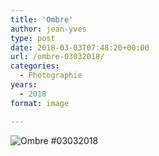```yaml
---
title: 'Ombre'
author: jean-yves
type: post
date: 2018-03-03T07:48:20+00:00
url: /ombre-03032018/
categories:
  - Photographie
years:
  - 2018
format: image

---
```

![Ombre #03032018](./img_0009.jpg)
